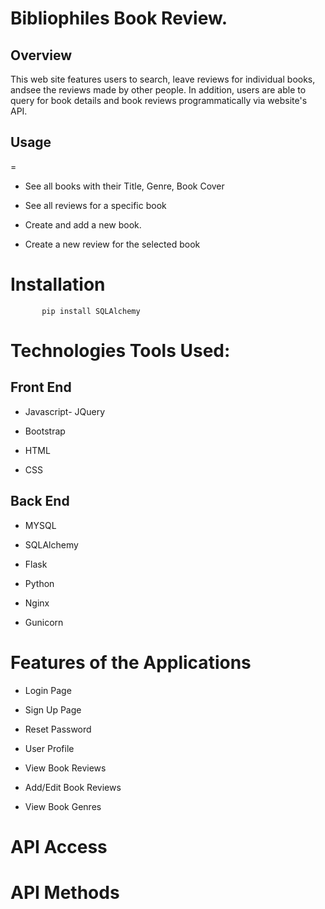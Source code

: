  Bibliophiles Book Review.
 =
<h2>Overview</h2>
This web site features users to search, leave reviews for individual books, andsee the reviews made by other people. In addition, users are able to query for book details and book reviews programmatically via website's API.

<h2>Usage</h2>
=

* See all books with their Title, Genre, Book Cover

* See all reviews for a specific book

* Create and add a new book.

* Create a new review for the selected book


Installation
=

           pip install SQLAlchemy

Technologies Tools Used:
=
<h2>Front End</h2>

* Javascript- JQuery 

* Bootstrap

* HTML

* CSS

<h2>Back End</h2>

* MYSQL 

* SQLAlchemy

* Flask

* Python

* Nginx

* Gunicorn

Features of the Applications
=

* Login Page

* Sign Up Page

* Reset Password

* User Profile

* View Book Reviews

* Add/Edit Book Reviews

* View Book Genres

API Access
=



<h1>API Methods</h1>

